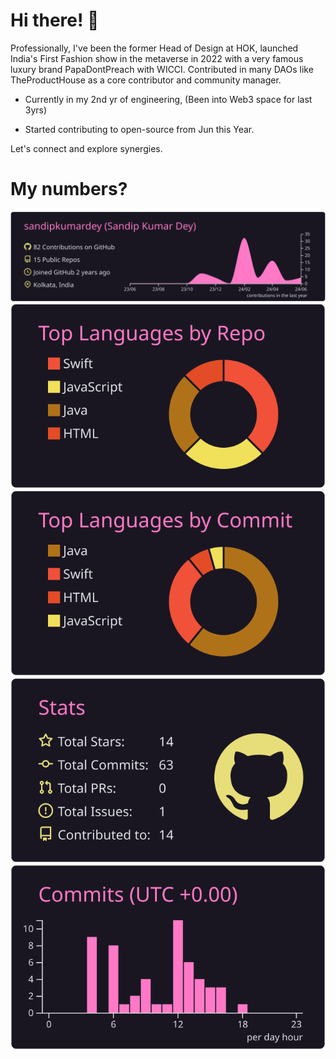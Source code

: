# Hi there! 👋
Professionally, I've been the former Head of Design at HOK, launched India's First Fashion show in the metaverse in 2022 with a very famous luxury brand PapaDontPreach with WICCI. Contributed in many DAOs like TheProductHouse as a core contributor and community manager.

- Currently in my 2nd yr of engineering, (Been into Web3 space for last 3yrs)

- Started contributing to open-source from Jun this Year. 


Let's connect and explore synergies.




# My numbers?


[![](https://raw.githubusercontent.com/sandipkumardey/sandipkumardey/master/profile-summary-card-output/omni/0-profile-details.svg)](https://github.com/vn7n24fzkq/github-profile-summary-cards)
[![](https://raw.githubusercontent.com/sandipkumardey/sandipkumardey/master/profile-summary-card-output/omni/1-repos-per-language.svg)](https://github.com/vn7n24fzkq/github-profile-summary-cards) [![](https://raw.githubusercontent.com/sandipkumardey/sandipkumardey/master/profile-summary-card-output/omni/2-most-commit-language.svg)](https://github.com/vn7n24fzkq/github-profile-summary-cards)
[![](https://raw.githubusercontent.com/sandipkumardey/sandipkumardey/master/profile-summary-card-output/omni/3-stats.svg)](https://github.com/vn7n24fzkq/github-profile-summary-cards) [![](https://raw.githubusercontent.com/sandipkumardey/sandipkumardey/master/profile-summary-card-output/omni/4-productive-time.svg)](https://github.com/vn7n24fzkq/github-profile-summary-cards)
